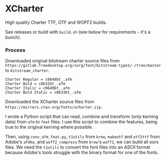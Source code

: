 # XCharter

High quality Charter TTF, OTF and WOFF2 builds.

See releases or build with `build.sh` (see below for requirements - it's a bunch).

### Process

Downloaded original bitstream charter source files from
`https://gitlab.freedesktop.org/xorg/font/bitstream-type1/-/tree/master`
to `bitstream_charter`.

```
Charter Regular = c0648bt_.afm
Charter Bold = c0632bt_.afm
Charter Italic = c0649bt_.afm
Charter Bold Italic = c0633bt_.afm
```

Downloaded the XCharter source files from `https://mirrors.ctan.org/fonts/xcharter.zip`.

I wrote a Python script that can read, combine and transform (only kerning data)
from `afm` to `feat` files. I use this script to combine the features, being
true to the original kerning where possible.

Then, using `conv_afm_feat.py`, `t1utils` from `brew`, `makeotf` and `otf2ttf` from Adobe's `afdko`,
and `woff2_compress` from `brew`'s `woff2`, we can build all ours files. We need the `t1utils` to
convert the font files into an ASCII format because Adobe's tools struggle with the binary format
for one of the fonts.


